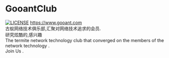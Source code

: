 # GooantClub
[![LICENSE](https://img.shields.io/badge/license-NPL%20(The%20996%20Prohibited%20License)-blue.svg)](https://github.com/996icu/996.ICU/blob/master/LICENSE)
https://www.gooant.com<br/>
古蚁网络技术俱乐部,汇聚对网络技术追求的会员.<br/>
研究炫酷的,感兴趣<br/>
The termite network technology club that converged on the members of the network technology .<br/>
Join Us .<br/>
